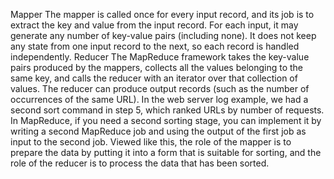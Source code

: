 Mapper The mapper is called once for every input record, and its job is to extract the key and
value from the input record. For each input, it may generate any number of key-value pairs
(including none). It does not keep any state from one input record to the next, so each record is
handled independently. Reducer The MapReduce framework takes the key-value pairs produced by the mappers, collects all the values
belonging to the same key, and calls the reducer with an iterator over that collection of
values. The reducer can produce output records (such as the number of occurrences of the same
URL). In the web server log example, we had a second sort command in step 5, which ranked URLs by number
of requests. In MapReduce, if you need a second sorting stage, you can implement it by writing a
second MapReduce job and using the output of the first job as input to the second job. Viewed like
this, the role of the mapper is to prepare the data by putting it into a form that is suitable for
sorting, and the role of the reducer is to process the data that has been sorted.